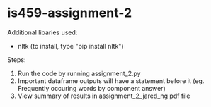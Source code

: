 # is459-assignment-2

Additional libaries used:
- nltk (to install, type "pip install nltk")

Steps:
1. Run the code by running assignment_2.py
2. Important dataframe outputs will have a statement before it (eg. Frequently occuring words by component answer)
3. View summary of results in assignment_2_jared_ng pdf file




